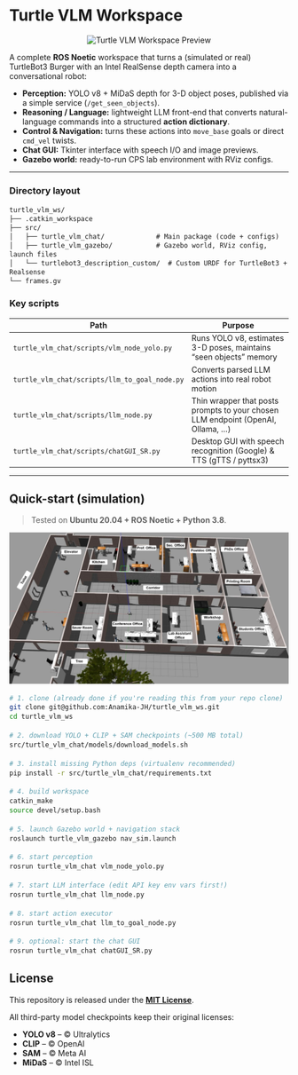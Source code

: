# Turtle VLM Workspace
<p align="center">
  <img src="images/preview.gif" alt="Turtle VLM Workspace Preview">
</p>

A complete **ROS Noetic** workspace that turns a (simulated or real) TurtleBot3 Burger with an Intel RealSense depth camera into a conversational robot:

* **Perception:** YOLO v8 + MiDaS depth for 3-D object poses, published via a simple service (`/get_seen_objects`).
* **Reasoning / Language:** lightweight LLM front-end that converts natural-language commands into a structured **action dictionary**.
* **Control & Navigation:** turns these actions into `move_base` goals or direct `cmd_vel` twists.
* **Chat GUI:** Tkinter interface with speech I/O and image previews.
* **Gazebo world:** ready-to-run CPS lab environment with RViz configs.
---

### Directory layout
```text
turtle_vlm_ws/
├── .catkin_workspace
├── src/
│   ├── turtle_vlm_chat/             # Main package (code + configs)
│   ├── turtle_vlm_gazebo/           # Gazebo world, RViz config, launch files
│   └── turtlebot3_description_custom/  # Custom URDF for TurtleBot3 + Realsense
└── frames.gv
```

### Key scripts

| Path | Purpose |
|------|---------|
| `turtle_vlm_chat/scripts/vlm_node_yolo.py` | Runs YOLO v8, estimates 3-D poses, maintains “seen objects” memory |
| `turtle_vlm_chat/scripts/llm_to_goal_node.py` | Converts parsed LLM actions into real robot motion |
| `turtle_vlm_chat/scripts/llm_node.py` | Thin wrapper that posts prompts to your chosen LLM endpoint (OpenAI, Ollama, …) |
| `turtle_vlm_chat/scripts/chatGUI_SR.py` | Desktop GUI with speech recognition (Google) & TTS (gTTS / pyttsx3) |

---

## Quick-start (simulation)

> Tested on **Ubuntu 20.04 + ROS Noetic + Python 3.8**.

![Simulation Preview](images/gazebo-world.jpg)

```bash
# 1. clone (already done if you're reading this from your repo clone)
git clone git@github.com:Anamika-JH/turtle_vlm_ws.git
cd turtle_vlm_ws

# 2. download YOLO + CLIP + SAM checkpoints (~500 MB total)
src/turtle_vlm_chat/models/download_models.sh

# 3. install missing Python deps (virtualenv recommended)
pip install -r src/turtle_vlm_chat/requirements.txt

# 4. build workspace
catkin_make
source devel/setup.bash

# 5. launch Gazebo world + navigation stack
roslaunch turtle_vlm_gazebo nav_sim.launch

# 6. start perception
rosrun turtle_vlm_chat vlm_node_yolo.py

# 7. start LLM interface (edit API key env vars first!)
rosrun turtle_vlm_chat llm_node.py

# 8. start action executor
rosrun turtle_vlm_chat llm_to_goal_node.py

# 9. optional: start the chat GUI
rosrun turtle_vlm_chat chatGUI_SR.py
```
## License

This repository is released under the **[MIT License](LICENSE)**.

All third-party model checkpoints keep their original licenses:

- **YOLO v8** – © Ultralytics  
- **CLIP** – © OpenAI  
- **SAM** – © Meta AI  
- **MiDaS** – © Intel ISL
